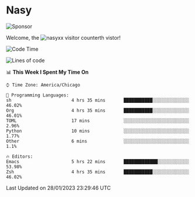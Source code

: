 # Nasy

<!--
<p align="center">
<img height="200" src="https://github-readme-stats.vercel.app/api?username=nasyxx&count_private=true&show_icons=true&theme=dracula&include_all_commits=true"/>
<img height="200" src="https://github-readme-stats.vercel.app/api/top-langs/?username=nasyxx&theme=dracula&hide=html,jupyter+notebook&count_private=true&show_icons=true"/>
</p>

  
----------------
-->

![Sponsor](https://img.shields.io/static/v1.svg?label=Sponsor&message=%E2%9D%A4&logo=GitHub&style=flat&color=pink)
 
Welcome, the ![nasyxx visitor counter](https://count.getloli.com/get/@nasyxx?theme=rule34)th vistor!
 
<!--START_SECTION:waka-->
![Code Time](http://img.shields.io/badge/Code%20Time-3%2C133%20hrs%2031%20mins-blue)

![Lines of code](https://img.shields.io/badge/From%20Hello%20World%20I%27ve%20Written-5%20Million%20lines%20of%20code-blue)

📊 **This Week I Spent My Time On** 

```text
⌚︎ Time Zone: America/Chicago

💬 Programming Languages: 
sh                       4 hrs 35 mins       ███████████░░░░░░░░░░░░░░   46.02% 
Org                      4 hrs 35 mins       ███████████░░░░░░░░░░░░░░   46.01% 
TOML                     17 mins             ░░░░░░░░░░░░░░░░░░░░░░░░░   2.96% 
Python                   10 mins             ░░░░░░░░░░░░░░░░░░░░░░░░░   1.77% 
Other                    6 mins              ░░░░░░░░░░░░░░░░░░░░░░░░░   1.1%

🔥 Editors: 
Emacs                    5 hrs 22 mins       █████████████░░░░░░░░░░░░   53.98% 
Zsh                      4 hrs 35 mins       ███████████░░░░░░░░░░░░░░   46.02%

```


 Last Updated on 28/01/2023 23:29:46 UTC
<!--END_SECTION:waka-->

<!-- ![visitors](https://visitor-badge.laobi.icu/badge?page_id=nasyxx.nasyxx) -->
